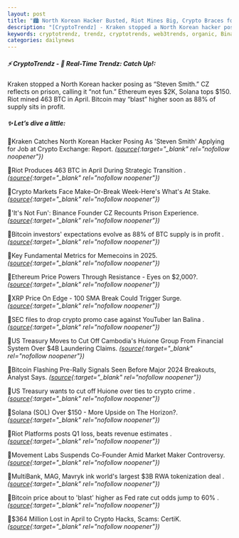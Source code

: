 ```yaml
---
layout: post
title: "🏙️ North Korean Hacker Busted, Riot Mines Big, Crypto Braces for Wild Week Bitcoin News"
description: "[CryptoTrendz] - Kraken stopped a North Korean hacker posing as “Steven Smith.” CZ reflects on prison, calling it “not fun.” Ethereum eyes $2K, Solana tops $150. Riot mined 463 BTC in April. Bitcoin may “blast” higher soon as 88% of supply sits in profit."
keywords: cryptotrendz, trendz, cryptotrends, web3trends, organic, Binance, revenue, Crypto, Analyst, Market, BTC
categories: dailynews
---
```


##### ⚡ CryptoTrendz - 📌 *Real-Time Trendz: Catch Up!:*

Kraken stopped a North Korean hacker posing as “Steven Smith.” CZ reflects on prison, calling it “not fun.” Ethereum eyes $2K, Solana tops $150. Riot mined 463 BTC in April. Bitcoin may “blast” higher soon as 88% of supply sits in profit.

##### ✨ *Let’s dive a little:*


🔹Kraken Catches North Korean Hacker Posing As 'Steven Smith' Applying for Job at Crypto Exchange: Report. *([source](https://s.avyag.com/br49){:target="_blank" rel="nofollow noopener"})*

🔹Riot Produces 463 BTC in April During Strategic Transition . *([source](https://s.avyag.com/k72c){:target="_blank" rel="nofollow noopener"})*

🔹Crypto Markets Face Make-Or-Break Week-Here's What's At Stake. *([source](https://s.avyag.com/qdf3){:target="_blank" rel="nofollow noopener"})*

🔹'It's Not Fun': Binance Founder CZ Recounts Prison Experience. *([source](https://s.avyag.com/zdjr){:target="_blank" rel="nofollow noopener"})*

🔹Bitcoin investors' expectations evolve as 88% of BTC supply is in profit . *([source](https://s.avyag.com/z6b6){:target="_blank" rel="nofollow noopener"})*

🔹Key Fundamental Metrics for Memecoins in 2025. *([source](https://s.avyag.com/in2j){:target="_blank" rel="nofollow noopener"})*

🔹Ethereum Price Powers Through Resistance - Eyes on $2,000?. *([source](https://s.avyag.com/p0b1){:target="_blank" rel="nofollow noopener"})*

🔹XRP Price On Edge - 100 SMA Break Could Trigger Surge. *([source](https://s.avyag.com/4h1b){:target="_blank" rel="nofollow noopener"})*

🔹SEC files to drop crypto promo case against YouTuber Ian Balina . *([source](https://s.avyag.com/64bd){:target="_blank" rel="nofollow noopener"})*

🔹US Treasury Moves to Cut Off Cambodia's Huione Group From Financial System Over $4B Laundering Claims. *([source](https://s.avyag.com/xmi2){:target="_blank" rel="nofollow noopener"})*

🔹Bitcoin Flashing Pre-Rally Signals Seen Before Major 2024 Breakouts, Analyst Says. *([source](https://s.avyag.com/byzv){:target="_blank" rel="nofollow noopener"})*

🔹US Treasury wants to cut off Huione over ties to crypto crime . *([source](https://s.avyag.com/s04u){:target="_blank" rel="nofollow noopener"})*

🔹Solana (SOL) Over $150 - More Upside on The Horizon?. *([source](https://s.avyag.com/1o3h){:target="_blank" rel="nofollow noopener"})*

🔹Riot Platforms posts Q1 loss, beats revenue estimates . *([source](https://s.avyag.com/c2pi){:target="_blank" rel="nofollow noopener"})*

🔹Movement Labs Suspends Co-Founder Amid Market Maker Controversy. *([source](https://s.avyag.com/qxvd){:target="_blank" rel="nofollow noopener"})*

🔹MultiBank, MAG, Mavryk ink world's largest $3B RWA tokenization deal . *([source](https://s.avyag.com/62h2){:target="_blank" rel="nofollow noopener"})*

🔹Bitcoin price about to 'blast' higher as Fed rate cut odds jump to 60% . *([source](https://s.avyag.com/esrh){:target="_blank" rel="nofollow noopener"})*

🔹$364 Million Lost in April to Crypto Hacks, Scams: CertiK. *([source](https://s.avyag.com/ezyg){:target="_blank" rel="nofollow noopener"})*
